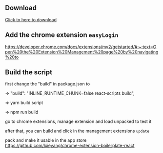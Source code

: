 ## Download 

<a href="https://minhaskamal.github.io/DownGit/#/home?url=https://github.com/benni94/easylogin/tree/master/build" download>Click to here to download</a>

## Add the chrome extension `easyLogin`

https://developer.chrome.com/docs/extensions/mv2/getstarted/#:~:text=Open%20the%20Extension%20Management%20page%20by%20navigating%20to

## Build the script

first change the "build" in package.json to 

=> "build": "INLINE_RUNTIME_CHUNK=false react-scripts build",

=> yarn build script

=> npm run build

go to chrome extensions, manage extension and load unpacked to test it

after that, you can build and click in the management extensions `update`

pack and make it usable in the app store
https://github.com/lxieyang/chrome-extension-boilerplate-react

